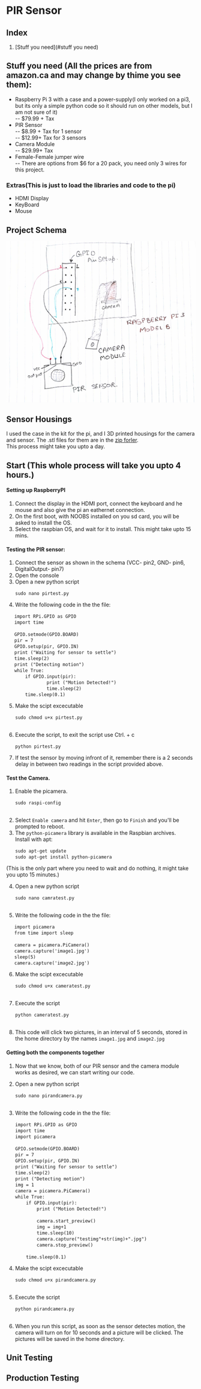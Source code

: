 # PIR Sensor

## Index
1.  [Stuff you need](#stuff you need)

## Stuff you need (All the prices are from amazon.ca and may change by thime you see them):
- Raspberry Pi 3 with a case and a power-supply(I only worked on a pi3, but its only a simple python code so it should run on other models, but I am not sure of it)<br>
-- $79.99 + Tax
- PIR Sensor <br>
-- $8.99 + Tax for 1 sensor<br>
-- $12.99+ Tax for 3 sensors
- Camera Module<br>
-- $29.99+ Tax
- Female-Female jumper wire<br>
-- There are options from $6 for a 20 pack, you need only 3 wires for this project.
### Extras(This is just to load the libraries and code to the pi)
- HDMI Display
- KeyBoard
- Mouse

## Project Schema
![Alt text](https://github.com/AbhaySingla/college/blob/master/project%20Schema.jpeg)

## Sensor Housings
I used the case in the kit for the pi, and I 3D printed housings for the camera and sensor.
The .stl files for them are in the [zip forler](https://github.com/AbhaySingla/college/blob/master/3d%20printing.zip).<br>
This process might take you upto a day.

## Start (This whole process will take you upto 4 hours.)

#### Setting up RaspberryPI
1. Connect the display in the HDMI port, connect the keyboard and he mouse and also give the pi an eathernet connection.
2. On the first boot, with NOOBS installed on you sd card, you will be asked to install the OS.
3. Select the raspbian OS, and wait for it to install. This might take upto 15 mins.

#### Testing the PIR sensor:
1.  Connect the sensor as shown in the schema (VCC- pin2, GND- pin6, DigitalOutput- pin7)
2.  Open the console
3.  Open a new python script
    ```
    sudo nano pirtest.py

4. Write the following code in the the file:
  ```Shell
     import RPi.GPIO as GPIO                           
     import time
     
     GPIO.setmode(GPIO.BOARD)
     pir = 7
     GPIO.setup(pir, GPIO.IN)
     print ("Waiting for sensor to settle")
     time.sleep(2)
     print ("Detecting motion")
     while True:
         if GPIO.input(pir):
                 print ("Motion Detected!")
                 time.sleep(2)
         time.sleep(0.1)

 ```
 5. Make the scipt excecutable
    ```
    sudo chmod u+x pirtest.py
 
 6. Execute the script, to exit the script use Ctrl. + c 
    ```
    python pirtest.py

 7. If test the sensor by moving infront of it, remember there is a 2 seconds delay in between two readings in the script provided above.
 
#### Test the Camera.
 1. Enable the picamera.
    ```
    sudo raspi-config
 
 2. Select ```Enable camera``` and hit ```Enter```, then go to ```Finish``` and you'll be prompted to reboot.
 3. The ```python-picamera``` library is available in the Raspbian archives.<br> 
    Install with  apt:
    ```
    sudo apt-get update
    sudo apt-get install python-picamera
 (This is the only part where you need to wait and do nothing, it might take you upto 15 minutes.)
 
 4. Open a new python script
    ```
    sudo nano camratest.py
     
 5. Write the following code in the the file:
  ```Shell
     import picamera
     from time import sleep
     
     camera = picamera.PiCamera()
     camera.capture('image1.jpg')
     sleep(5)
     camera.capture('image2.jpg')
  ```
 6. Make the scipt excecutable
    ```
    sudo chmod u+x cameratest.py
  
 7. Execute the script 
    ```
    python cameratest.py
 
 8. This code will click two pictures, in an interval of 5 seconds, stored in the home directory by the names ```image1.jpg``` and ```image2.jpg```
 
#### Getting both the components together
 1. Now that we know, both of our PIR sensor and the camera module works as desired, we can start writing our code.
 2.  Open a new python script
     ```
     sudo nano pirandcamera.py
 
 3. Write the following code in the the file:
    ```Shell
    import RPi.GPIO as GPIO                           
    import time
    import picamera

    GPIO.setmode(GPIO.BOARD)                          
    pir = 7                                         
    GPIO.setup(pir, GPIO.IN)                           
    print ("Waiting for sensor to settle")
    time.sleep(2)                                     
    print ("Detecting motion")
    img = 1
    camera = picamera.PiCamera()
    while True:
        if GPIO.input(pir):
            print ("Motion Detected!")
        
            camera.start_preview()
            img = img+1
            time.sleep(10)
            camera.capture("testimg"+str(img)+".jpg")
            camera.stop_preview()
    
        time.sleep(0.1)   
    ```
 
 4. Make the scipt excecutable
    ```
    sudo chmod u+x pirandcamera.py
  
 5. Execute the script 
    ```
    python pirandcamera.py
 
 6. When you run this script, as soon as the sensor detectes motion, the camera will turn on for 10 seconds and a picture will be clicked. The pictures will be saved in the home directory.
 
 ## Unit Testing
 
 ## Production Testing
 

